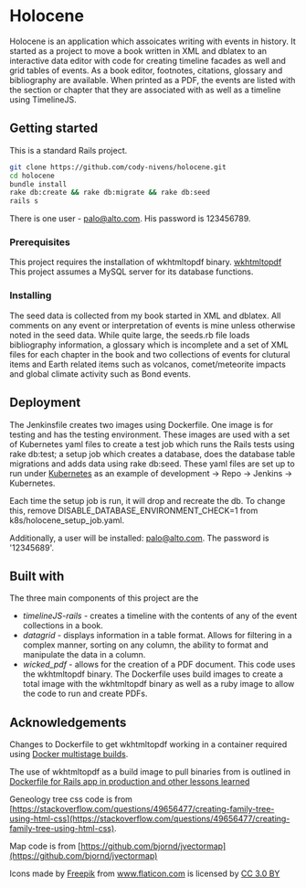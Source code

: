 # Holocene

Holocene is an application which assoicates writing with events in history.  It started as a project to move a book written in XML and dblatex
to an interactive data editor with code for creating timeline facades as well and grid tables of events.
As a book editor, footnotes, citations, glossary and bibliography are available.  When printed as a PDF, the events are listed with the 
section or chapter that they are associated with as well as a timeline using TimelineJS.

## Getting started

This is a standard Rails project.
```sh
git clone https://github.com/cody-nivens/holocene.git
cd holocene
bundle install
rake db:create && rake db:migrate && rake db:seed
rails s
```
There is one user - palo@alto.com.  His password is 123456789.

### Prerequisites

This project requires the installation of wkhtmltopdf binary.  [wkhtmltopdf](https://wkhtmltopdf.org/)
This project assumes a MySQL server for its database functions.

### Installing

The seed data is collected from my book started in XML and dblatex.  All comments on any event or interpretation of events is mine unless otherwise noted
in the seed data.  While quite large, the seeds.rb file loads bibliography information, a glossary which is incomplete and a set of XML files for each chapter
in the book and two collections of events for clutural items and Earth related items such as volcanos, comet/meteorite impacts and global climate activity such as Bond events.

## Deployment

The Jenkinsfile creates two images using Dockerfile.  One image is for testing and has the testing environment.  These images are used with
a set of Kubernetes yaml files to create a test job which runs the Rails tests using rake db:test; a setup job which creates a database, does
the database table migrations and adds data using rake db:seed.  These yaml files are set up to run under [Kubernetes](https://github.com/cody-nivens/kube-ci-cd-update) as an example of development -> Repo -> Jenkins -> Kubernetes.

Each time the setup job is run, it will drop and recreate the db.  To change this, remove DISABLE\_DATABASE\_ENVIRONMENT\_CHECK=1 from k8s/holocene\_setup\_job.yaml.

Additionally, a user will be installed: palo@alto.com.  The password is '12345689'.

## Built with

The three main components of this project are the 
* *timelineJS-rails* - creates a timeline with the contents of any of the event collections in a book.
* *datagrid* - displays information in a table format.  Allows for filtering in a complex manner, sorting on any column, the ability to format and manipulate the data in a column.
* *wicked\_pdf* - allows for the creation of a PDF document.  This code uses the wkhtmltopdf binary.  The Dockerfile uses build images to
create a total image with the wkhtmltopdf binary as well as a ruby image to allow the code to run and create PDFs.


## Acknowledgements

Changes to Dockerfile to get wkhtmltopdf working in a container required using [Docker multistage builds](https://docs.docker.com/develop/develop-images/multistage-build/).

The use of wkhtmltopdf as a build image to pull binaries from is outlined in [Dockerfile for Rails app in production and other lessons learned](
https://anonoz.github.io/tech/2018/05/01/rails-dockerfile.html)

Geneology tree css code is from [https://stackoverflow.com/questions/49656477/creating-family-tree-using-html-css](https://stackoverflow.com/questions/49656477/creating-family-tree-using-html-css).

Map code is from [https://github.com/bjornd/jvectormap](https://github.com/bjornd/jvectormap)
<div>Icons made by <a href="https://www.flaticon.com/authors/freepik" title="Freepik">Freepik</a> from <a href="https://www.flaticon.com/" 		    title="Flaticon">www.flaticon.com</a> is licensed by <a href="http://creativecommons.org/licenses/by/3.0/" 		    title="Creative Commons BY 3.0" target="_blank">CC 3.0 BY</a></div>
